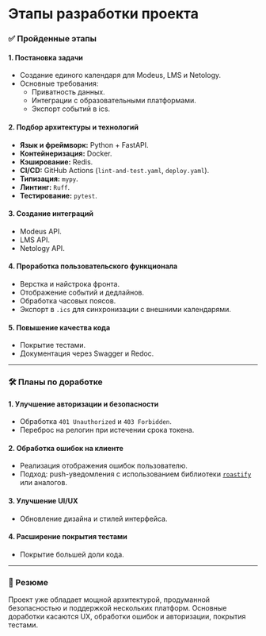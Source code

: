# Этапы разработки проекта

### ✅ Пройденные этапы

#### 1. Постановка задачи
- Создание единого календаря для Modeus, LMS и Netology.
- Основные требования:
  - Приватность данных.
  - Интеграции с образовательными платформами.
  - Экспорт событий в ics.

#### 2. Подбор архитектуры и технологий
- **Язык и фреймворк:** Python + FastAPI.
- **Контейнеризация:** Docker.
- **Кэширование:** Redis.
- **CI/CD:** GitHub Actions (`lint-and-test.yaml`, `deploy.yaml`).
- **Типизация:** `mypy`.
- **Линтинг:** `Ruff`.
- **Тестирование:** `pytest`.

#### 3. Создание интеграций
- Modeus API.
- LMS API.
- Netology API.

#### 4. Проработка пользовательского функционала
- Верстка и найстрока фронта.
- Отображение событий и дедлайнов.
- Обработка часовых поясов.
- Экспорт в `.ics` для синхронизации с внешними календарями.

#### 5. Повышение качества кода
- Покрытие тестами.
- Документация через Swagger и Redoc.

---

### 🛠️ Планы по доработке

#### 1. Улучшение авторизации и безопасности
- Обработка `401 Unauthorized` и `403 Forbidden`.
- Переброс на релогин при истечении срока токена.

#### 2. Обработка ошибок на клиенте
- Реализация отображения ошибок пользователю.
- Подход: push-уведомления с использованием библиотеки [`roastify`](https://github.com/shadcn-ui/ui) или аналогов.

#### 3. Улучшение UI/UX
- Обновление дизайна и стилей интерфейса.

#### 4. Расширение покрытия тестами
- Покрытие большей доли кода.

---

### 📌 Резюме

Проект уже обладает мощной архитектурой, продуманной безопасностью и поддержкой нескольких платформ. Основные доработки касаются UX, обработки ошибок и авторизации, покрытия тестами.
